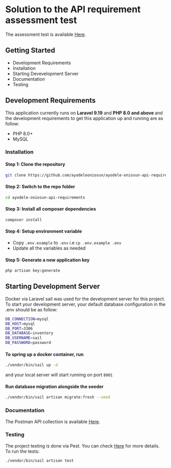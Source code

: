 # Solution to the API requirement assessment test

The assessment test is available [Here](resources/assessment.md).

## Getting Started

* Development Requirements
* Installation
* Starting Devevelopment Server
* Documentation
* Testing

## Development Requirements

This application currently runs on <b>Laravel 9.19</b> and <b>PHP 8.0 and above </b> and the development requirements to
get this application up and
running are as follow:

* PHP 8.0+
* MySQL

### Installation

#### Step 1: Clone the repository

```bash
git clone https://github.com/ayodeleoniosun/ayodele-oniosun-api-requirements.git
```

#### Step 2: Switch to the repo folder

```bash
cd ayodele-oniosun-api-requirements
```

#### Step 3: Install all composer dependencies

```bash
composer install
```

#### Step 4: Setup environment variable

- Copy `.env.example` to `.env` i.e `cp .env.example .env`
- Update all the variables as needed

#### Step 5: Generate a new application key

```bash
php artisan key:generate
``` 

## Starting Development Server

Docker via Laravel sail was used for the development server for this project. <br/>
To start your development server, your default database configuration in the .env should be as follow:

```bash
DB_CONNECTION=mysql
DB_HOST=mysql
DB_PORT=3306
DB_DATABASE=inventory
DB_USERNAME=sail
DB_PASSWORD=password
```

#### To spring up a docker container, run

```bash
./vendor/bin/sail up -d
```

and your local server will start running on port `8001`

#### Run database migration alongside the seeder

```bash
./vendor/bin/sail artisan migrate:fresh --seed
``` 

### Documentation

The Postman API collection is available [Here](resources/json/postman_collection.json). <br/>

### Testing

The project testing is done via Pest. You can check [Here](https://pestphp.com/docs/installation) for more
details. <br/>
To run the tests:

```bash
./vendor/bin/sail artisan test
```
